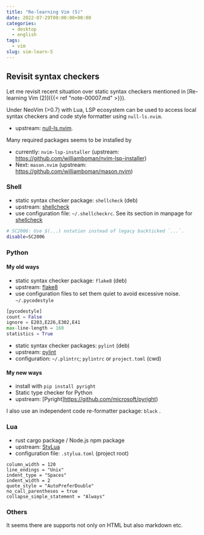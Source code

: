 ```yaml
---
title: "Re-learning Vim (5)"
date: 2022-07-29T00:00:00+00:00
categories:
  - desktop
  - english
tags:
  - vim
slug: vim-learn-5
---
```


## Revisit syntax checkers

Let me revisit recent situation over static syntax checkers mentioned in
[Re-learning Vim (2)]({{< ref "note-00007.md" >}}).

Under NeoVim (>0.7) with Lua, LSP ecosystem can be used to access local syntax
checkers and code style formatter using `null-ls.nvim`.

  * upstream: [null-ls.nvim](https://github.com/jose-elias-alvarez/null-ls.nvim).

Many required packages seems to be installed by
  * currently: `nvim-lsp-installer` (upstream: https://github.com/williamboman/nvim-lsp-installer)
  * Next:      `mason.nvim` (upstream: https://github.com/williamboman/mason.nvim)

### Shell

  * static syntax checker package: `shellcheck` (deb)
  * upstream: [shellcheck](https://github.com/koalaman/shellcheck)
  * use configuration file: `~/.shellcheckrc`.  See its section in manpage for
    [shellcheck](https://github.com/koalaman/shellcheck/blob/master/shellcheck.1.md#rc-files)

```sh
# SC2006: Use $(...) notation instead of legacy backticked `...`.               
disable=SC2006
```

### Python

#### My old ways

  * static syntax checker package: `flake8` (deb)
  * upstream: [flake8](https://github.com/PyCQA/flake8)
  * use configuration files to set them quiet to avoid excessive noise. `~/.pycodestyle`
```python
[pycodestyle]
count = False
ignore = E203,E226,E302,E41
max-line-length = 160
statistics = True
```

  * static syntax checker packages: `pylint` (deb)
  * upstream: [pylint](https://github.com/PyCQA/pylint)
  * configuration: `~/.plintrc`; `pylintrc` or `project.toml` (cwd)

#### My new ways

  * install with `pip install pyright`
  * Static type checker for Python
  * upstream: [Pyright]https://github.com/microsoft/pyright)

I also use an independent code re-formatter package: `black` .

### Lua

  * rust cargo package / Node.js npm package
  * upstream: [StyLua](https://github.com/JohnnyMorganz/StyLua)
  * configuration file: `.stylua.toml` (project root)
```shell
column_width = 120                                                                                                                                                           
line_endings = "Unix"
indent_type = "Spaces"
indent_width = 2
quote_style = "AutoPreferDouble"
no_call_parentheses = true
collapse_simple_statement = "Always"
```

### Others

It seems there are supports not only on HTML but also markdown etc.

<!-- vim: set sw=4 sts=4 ai si et tw=79 ft=markdown: -->

